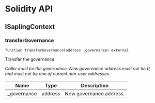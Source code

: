# Solidity API

## ISaplingContext

### transferGovernance

```solidity
function transferGovernance(address _governance) external
```

Transfer the governance.

_Caller must be the governance.
     New governance address must not be 0, and must not be one of current non-user addresses._

| Name | Type | Description |
| ---- | ---- | ----------- |
| _governance | address | New governance address. |

